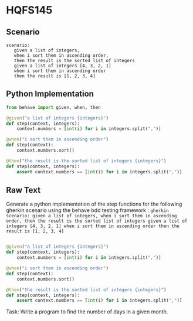 # HQFS145
## Scenario
```gherkin
scenario: 
   given a list of integers, 
   when i sort them in ascending order, 
   then the result is the sorted list of integers 
   given a list of integers [4, 3, 2, 1] 
   when i sort them in ascending order 
   then the result is [1, 2, 3, 4]
```


## Python Implementation
```python
from behave import given, when, then

@given("a list of integers {integers}")
def step(context, integers):
    context.numbers = [int(i) for i in integers.split(",")]

@when("i sort them in ascending order")
def step(context):
    context.numbers.sort()

@then("the result is the sorted list of integers {integers}")
def step(context, integers):
    assert context.numbers == [int(i) for i in integers.split(",")]
```


## Raw Text
Generate a python implementation of the step functions for the following gherkin scenario using the behave bdd testing framework : ```gherkin scenario: given a list of integers, when i sort them in ascending order, then the result is the sorted list of integers given a list of integers [4, 3, 2, 1] when i sort them in ascending order then the result is [1, 2, 3, 4] ```



```python from behave import given, when, then

@given("a list of integers {integers}")
def step(context, integers):
    context.numbers = [int(i) for i in integers.split(",")]

@when("i sort them in ascending order")
def step(context):
    context.numbers.sort()

@then("the result is the sorted list of integers {integers}")
def step(context, integers):
    assert context.numbers == [int(i) for i in integers.split(",")]
```

Task: Write a program to find the number of days in a given month.
